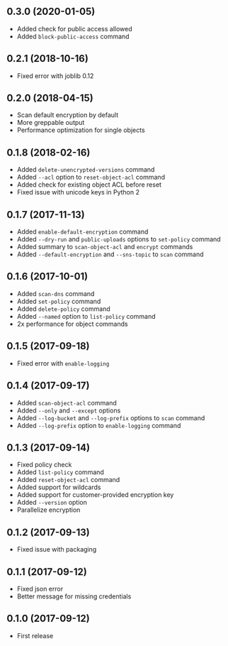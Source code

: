 ## 0.3.0 (2020-01-05)

- Added check for public access allowed
- Added `block-public-access` command

## 0.2.1 (2018-10-16)

- Fixed error with joblib 0.12

## 0.2.0 (2018-04-15)

- Scan default encryption by default
- More greppable output
- Performance optimization for single objects

## 0.1.8 (2018-02-16)

- Added `delete-unencrypted-versions` command
- Added `--acl` option to `reset-object-acl` command
- Added check for existing object ACL before reset
- Fixed issue with unicode keys in Python 2

## 0.1.7 (2017-11-13)

- Added `enable-default-encryption` command
- Added `--dry-run` and `public-uploads` options to `set-policy` command
- Added summary to `scan-object-acl` and `encrypt` commands
- Added `--default-encryption` and `--sns-topic` to `scan` command

## 0.1.6 (2017-10-01)

- Added `scan-dns` command
- Added `set-policy` command
- Added `delete-policy` command
- Added `--named` option to `list-policy` command
- 2x performance for object commands

## 0.1.5 (2017-09-18)

- Fixed error with `enable-logging`

## 0.1.4 (2017-09-17)

- Added `scan-object-acl` command
- Added `--only` and `--except` options
- Added `--log-bucket` and `--log-prefix` options to `scan` command
- Added `--log-prefix` option to `enable-logging` command

## 0.1.3 (2017-09-14)

- Fixed policy check
- Added `list-policy` command
- Added `reset-object-acl` command
- Added support for wildcards
- Added support for customer-provided encryption key
- Added `--version` option
- Parallelize encryption

## 0.1.2 (2017-09-13)

- Fixed issue with packaging

## 0.1.1 (2017-09-12)

- Fixed json error
- Better message for missing credentials

## 0.1.0 (2017-09-12)

- First release
